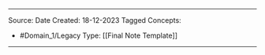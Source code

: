 - - -
Source:
Date Created:  18-12-2023
Tagged Concepts:
- #Domain_1/Legacy 
Type: [[Final Note Template]]
- - - 
